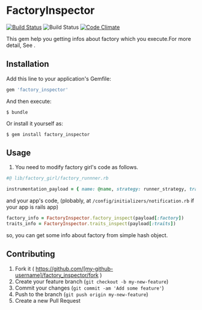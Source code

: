 # FactoryInspector

[![Build Status](https://travis-ci.org/lastcat/factory_inspector.svg?branch=master)](https://travis-ci.org/lastcat/factory_inspector)
![Build Status](https://circleci.com/gh/lastcat/factory_inspector.png?circle-token=360d255a6418a5f1445fbf9dfc80c04062800ea0)
[![Code Climate](https://codeclimate.com/github/lastcat/factory_inspector/badges/gpa.svg)](https://codeclimate.com/github/lastcat/factory_inspector)

This gem help you getting infos about factory which you execute.For more detail, See <blog url>.

## Installation

Add this line to your application's Gemfile:

```ruby
gem 'factory_inspector'
```

And then execute:

    $ bundle

Or install it yourself as:

    $ gem install factory_inspector

## Usage

 1. You need to modify factory girl's code as follows.

 ```.rb
 #@ lib/factory_girl/factory_runnner.rb

 instrumentation_payload = { name: @name, strategy: runner_strategy, traits: @traits, overrides: @overrides, factory: factory}

 ```

 and your app's code, (plobably, at `/config/initializers/notification.rb` if your app is rails app)

 ```.rb
 factory_info = FactoryInspector.factory_inspect(payload[:factory])
 traits_info = FactoryInspector.traits_inspect(payload[:traits])
 ```

 so, you can get some info about factory from simple hash object.


## Contributing

1. Fork it ( https://github.com/[my-github-username]/factory_inspector/fork )
2. Create your feature branch (`git checkout -b my-new-feature`)
3. Commit your changes (`git commit -am 'Add some feature'`)
4. Push to the branch (`git push origin my-new-feature`)
5. Create a new Pull Request
